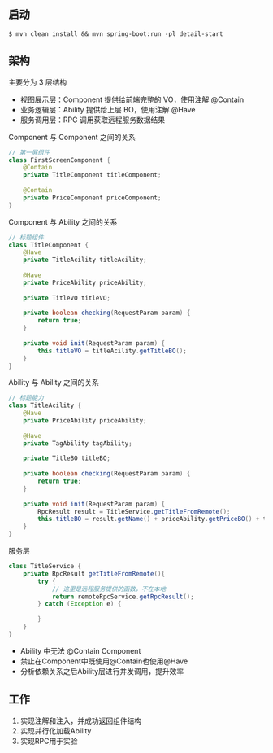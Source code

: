 ## 启动

```shell
$ mvn clean install && mvn spring-boot:run -pl detail-start
```


## 架构

主要分为 3 层结构

- 视图展示层：Component 提供给前端完整的 VO，使用注解 @Contain
- 业务逻辑层：Ability 提供给上层 BO，使用注解 @Have
- 服务调用层：RPC 调用获取远程服务数据结果

Component 与 Component 之间的关系

```java
// 第一屏组件
class FirstScreenComponent {
    @Contain
    private TitleComponent titleComponent;
    
    @Contain
    private PriceComponent priceComponent;
}
```


Component 与 Ability 之间的关系

```java
// 标题组件
class TitleComponent {
    @Have
    private TitleAcility titleAcility;
    
    @Have
    private PriceAbility priceAbility;
    
    private TitleVO titleVO;
    
    private boolean checking(RequestParam param) {
        return true;
    }
    
    private void init(RequestParam param) {
        this.titleVO = titleAcility.getTitleBO();
    }
}
```

Ability 与 Ability 之间的关系

```java
// 标题能力
class TitleAcility {
    @Have
    private PriceAbility priceAbility;
    
    @Have
    private TagAbility tagAbility;
    
    private TitleBO titleBO;
    
    private boolean checking(RequestParam param) {
        return true;
    }
        
    private void init(RequestParam param) {
        RpcResult result = TitleService.getTitleFromRemote();
        this.titleBO = result.getName() + priceAbility.getPriceBO() + tagAbility.getTagBO();
    }
}
```

服务层

```java
class TitleService {
    private RpcResult getTitleFromRemote(){
        try {
            // 这里是远程服务提供的函数，不在本地
            return remoteRpcService.getRpcResult();
        } catch (Exception e) {
            
        }
    }
}
```


- Ability 中无法 @Contain Component
- 禁止在Component中既使用@Contain也使用@Have
- 分析依赖关系之后Ability层进行并发调用，提升效率

## 工作

1. 实现注解和注入，并成功返回组件结构
2. 实现并行化加载Ability
3. 实现RPC用于实验